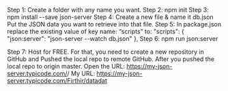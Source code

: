 Step 1:
Create a folder with any name you want.
Step 2:
npm init
Step 3:
npm install --save json-server
Step 4:
Create a new file & name it db.json
Put the JSON data you want to retrieve into that file.
Step 5:
In package.json replace the existing value of key name: “scripts” to:
"scripts": {
"json:server": "json-server --watch db.json"
},
Step 6:
npm run json:server

Step 7:
Host for FREE. For that, you need to create a new repository in GitHub and Pushed the local repo to remote GitHub.
After you pushed the local repo to origin master. Open the URL:
https://my-json-server.typicode.com/<your-github-username>/<your-repo-name>
My URL: https://my-json-server.typicode.com/Firthir/datadat